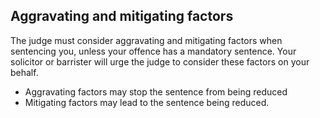 ##  Aggravating and mitigating factors

The judge must consider aggravating and mitigating factors when sentencing
you, unless your offence has a mandatory sentence. Your solicitor or barrister
will urge the judge to consider these factors on your behalf.

  * Aggravating factors may stop the sentence from being reduced 
  * Mitigating factors may lead to the sentence being reduced. 
